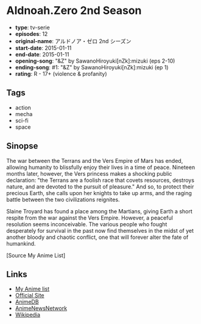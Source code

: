 # Aldnoah.Zero 2nd Season

-   **type**: tv-serie
-   **episodes**: 12
-   **original-name**: アルドノア・ゼロ 2nd シーズン
-   **start-date**: 2015-01-11
-   **end-date**: 2015-01-11
-   **opening-song**: "&Z" by SawanoHiroyuki[nZk]:mizuki (eps 2-10)
-   **ending-song**: #1: "&Z" by SawanoHiroyuki[nZk]:mizuki (ep 1)
-   **rating**: R - 17+ (violence & profanity)

## Tags

-   action
-   mecha
-   sci-fi
-   space

## Sinopse

The war between the Terrans and the Vers Empire of Mars has ended, allowing humanity to blissfully enjoy their lives in a time of peace. Nineteen months later, however, the Vers princess makes a shocking public declaration: "the Terrans are a foolish race that covets resources, destroys nature, and are devoted to the pursuit of pleasure." And so, to protect their precious Earth, she calls upon her knights to take up arms, and the raging battle between the two civilizations reignites.

Slaine Troyard has found a place among the Martians, giving Earth a short respite from the war against the Vers Empire. However, a peaceful resolution seems inconceivable. The various people who fought desperately for survival in the past now find themselves in the midst of yet another bloody and chaotic conflict, one that will forever alter the fate of humankind.

[Source My Anime List]

## Links

-   [My Anime list](https://myanimelist.net/anime/27655/AldnoahZero_2nd_Season)
-   [Official Site](http://www.aldnoahzero.com/)
-   [AnimeDB](http://anidb.info/perl-bin/animedb.pl?show=anime&aid=10846)
-   [AnimeNewsNetwork](http://www.animenewsnetwork.com/encyclopedia/anime.php?id=16305)
-   [Wikipedia](http://en.wikipedia.org/wiki/Aldnoah.Zero)
